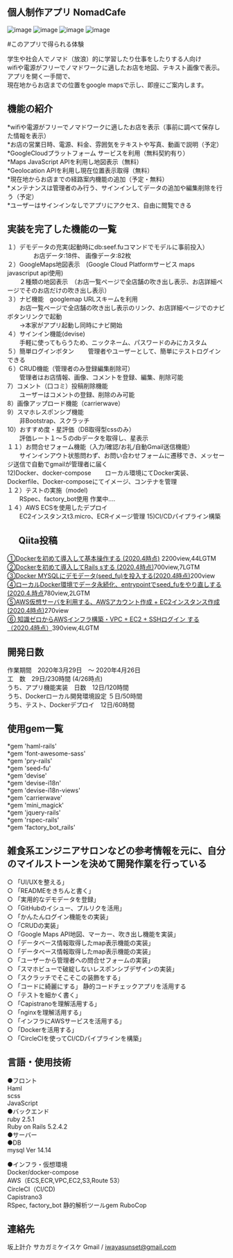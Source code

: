 **個人制作アプリ NomadCafe**
----------
![image](https://user-images.githubusercontent.com/60636597/80310976-39e31f00-8818-11ea-9495-e0b947597d09.png)
![image](https://user-images.githubusercontent.com/60636597/80310990-48c9d180-8818-11ea-8f8d-fe7f32b17717.png)
![image](https://user-images.githubusercontent.com/60636597/80311134-cd1c5480-8818-11ea-962a-addb0af96f91.png)
![image](https://user-images.githubusercontent.com/60636597/80310999-541cfd00-8818-11ea-8cdc-aa5f2dfc4071.png)

#このアプリで得られる体験

学生や社会人でノマド（放浪）的に学習したり仕事をしたりする人向け  
wifiや電源がフリーでノマドワークに適したお店を地図、テキスト画像で表示。  
アプリを開く一手間で、  
現在地からお店までの位置をgoogle mapsで示し、即座にご案内します。  

**機能の紹介**
----------
*wifiや電源がフリーでノマドワークに適したお店を表示（事前に調べて保存した情報を表示）  
*お店の営業日時、電源、料金、雰囲気をテキストや写真、動画で説明（予定）  
*GoogleCloudプラットフォーム サービスを利用（無料契約有り）  
*Maps JavaScript APIを利用し地図表示（無料）  
*Geolocation APIを利用し現在位置表示取得（無料）  
*現在地からお店までの経路案内機能の追加（予定・無料）  
*メンテナンスは管理者のみ行う、サインインしてデータの追加や編集削除を行う（予定）  
*ユーザーはサインインなしでアプリにアクセス、自由に閲覧できる  

**実装を完了した機能の一覧**
----------
１）デモデータの充実(起動時にdb:seef.fuコマンドでモデルに事前投入）  　　
&emsp;&emsp;お店データ:18件、 画像データ:82枚  
２）GoogleMaps地図表示　(Google Cloud Platformサービス maps javascriput api使用)    
&emsp;&emsp;２種類の地図表示　（お店一覧ページで全店舗の吹き出し表示、お店詳細ページでそのお店だけの吹き出し表示）  
３）ナビ機能　googlemap URLスキームを利用  
&emsp;&emsp;お店一覧ページで全店舗の吹き出し表示のリンク、お店詳細ページでのナビボタンリンクで起動  
&emsp;&emsp;→本家がアプリ起動し同時にナビ開始  
４）サインイン機能(devise)  
&emsp;&emsp;手軽に使ってもらうため、ニックネーム、パスワードのみにカスタム  
５）簡単ログインボタン
&emsp;&emsp;管理者やユーザーとして、簡単にテストログインできる  
６）CRUD機能（管理者のみ登録編集削除可）  
&emsp;&emsp;管理者はお店情報、画像、コメントを登録、編集、削除可能    
7）コメント（口コミ）投稿削除機能       
&emsp;&emsp;ユーザーはコメントの登録、削除のみ可能  
8）画像アップロード機能（carrierwave）    
9）スマホレスポンシブ機能   
&emsp;&emsp;非Bootstrap、スクラッチ  
10）おすすめ度・星評価（DB取得型cssのみ）  
&emsp;&emsp;評価レート１〜５のdbデータを取得し、星表示  
１１）お問合せフォーム機能（入力/確認/お礼/自動Gmail送信機能）   
&emsp;&emsp;サインインアウト状態問わず、お問い合わせフォームに遷移でき、メッセージ送信で自動でgmailが管理者に届く  
12)Docker、docker-compose
&emsp;&emsp;ローカル環境にてDocker実装、Dockerfile、Docker-composeにてイメージ、コンテナを管理  
１２）テストの実施（model)  
&emsp;&emsp;RSpec、factory_bot使用
作業中....  
１４）AWS ECSを使用したデプロイ  
&emsp;&emsp;EC2インスタンスt3.micro、ECRイメージ管理
15)CI/CDパイプライン構築  
 
　
**Qiita投稿**
----------    
[①Dockerを初めて導入して基本操作する (2020.4時点)](https://qiita.com/SakagamiKeisuke/items/4455631886b1c15a3b69) 2200view,44LGTM  
[②Dockerを初めて導入してRails sする (2020.4時点)](https://qiita.com/SakagamiKeisuke/items/d64ee54c22378223659a)700view,7LGTM  
[③Docker MYSQLにデモデータ(seed_fu)を投入する(2020.4時点)](https://qiita.com/SakagamiKeisuke/items/4ce1c4a4921abb57b896)200view  
[④ローカルDocker環境でデータ永続化、entrypointでseed_fuをやり直しする(2020.4.時点](https://qiita.com/SakagamiKeisuke/items/8d3fc70a2939cd4bbe3e)780view,2LGTM  
[⑤AWS仮想サーバを利用する、AWSアカウント作成 + EC2インスタンス作成(2020.4時点)](https://qiita.com/SakagamiKeisuke/items/9568754f318edd53e39d)270view  
[⑥ 知識ゼロからAWSインフラ構築・VPC + EC2 + SSHログイン する（2020.4時点）](https://qiita.com/SakagamiKeisuke/items/cf8c026f243053829c0b)390view,4LGTM  

**開発日数**
----------
作業期間　2020年3月29日　〜 2020年4月26日  
工　数　29日/230時間 (4/26時点)  
うち、アプリ機能実装　日数　12日/120時間  
うち、Dockerローカル開発環境設定 ５日/50時間  
うち、テスト、Dockerデプロイ　12日/60時間

**使用gem一覧**
------
*gem 'haml-rails'  
*gem 'font-awesome-sass'  
*gem 'pry-rails'  
*gem 'seed-fu'  
*gem 'devise'  
*gem 'devise-i18n'  
*gem 'devise-i18n-views'  
*gem 'carrierwave'  
*gem 'mini_magick'  
*gem 'jquery-rails'  
*gem 'rspec-rails'  
*gem 'factory_bot_rails'  

**雑食系エンジニアサロンなどの参考情報を元に、自分のマイルストーンを決めて開発作業を行っている**
------------------------------
○ 「UI/UXを整える」  
○ 「READMEをきちんと書く」  
○ 「実用的なデモデータを登録」  
○ 「GitHubのイシュー、プルリクを活用」  
○ 「かんたんログイン機能をの実装」    
○ 「CRUDの実装」  
○ 「Google Maps API地図、マーカー、吹き出し機能を実装」     
○ 「データベース情報取得したmap表示機能の実装」  
○ 「データベース情報取得したmap表示機能の実装」  
○ 「ユーザーから管理者への問合せフォームの実装」  
○ 「スマホビューで破綻しないレスポンシブデザインの実装」   
○ 「スクラッチでそこそこの装飾をする」  
○ 「コードに綺麗にする」 静的コードチェックアプリを活用する  
○ 「テストを細かく書く」  
○ 「Capistranoを理解活用する」  
○ 「nginxを理解活用する」  
○ 「インフラにAWSサービスを活用する」   
○ 「Dockerを活用する」    
○ 「CircleCIを使ってCI/CDパイプラインを構築」    

**言語・使用技術**
----------
●フロント  
Haml  
scss  
JavaScript    
●バックエンド  
ruby 2.5.1  
Ruby on Rails 5.2.4.2  
●サーバー    
●DB  
mysql  Ver 14.14  

●インフラ・仮想環境  
Docker/docker-compose  
AWS（ECS,ECR,VPC,EC2,S3,Route 53）  
CircleCI（CI/CD)  
Capistrano3  
RSpec, factory_bot 
静的解析ツールgem RuboCop  

**連絡先**
----------
坂上計介 サカガミケイスケ
Gmail /  iwayasunset@gmail.com
